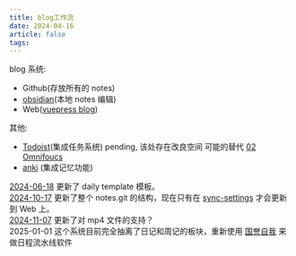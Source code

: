 ```yaml
---
title: blog工作流
date: 2024-04-16
article: false
tags: 
---
```


blog 系统:
- Github(存放所有的 notes)
- [obsidian](obsidian)(本地 notes 编辑)
- Web([vuepress blog](vuepress%20blog))

其他:
- [Todoist](Todoist)(集成任务系统) pending, 该处存在改良空间 可能的替代 [02 Omnifoucs](../02%20Omnifoucs)
- [anki](anki) (集成记忆功能)

[2024-06-18](2024-06-18) 更新了 daily template 模板。  
[2024-10-17](2024-10-17) 更新了整个 notes.git 的结构，现在只有在 [sync-settings](../../../sync-settings) 才会更新到 Web 上。  
[2024-11-07](../../../10IMYMEMINE/日记/2024-11-07) 更新了对 mp4 文件的支持？  
2025-01-01 这个系统目前完全抽离了日记和周记的板块，重新使用 [国誉自我](国誉自我) 来做日程流水线软件
